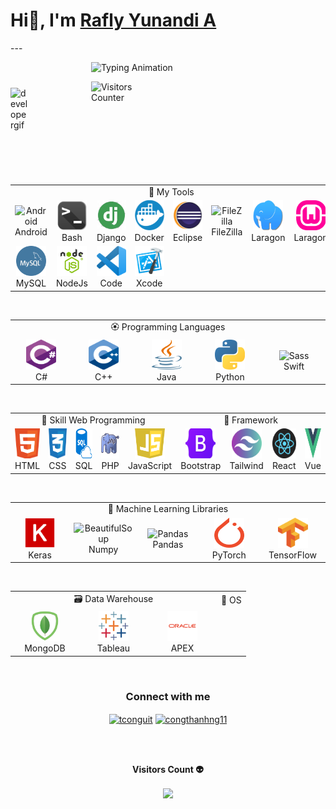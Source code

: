 <h1> Hi👋, I'm  <a href="https://nextjs-raflyyunandia.vercel.app">Rafly Yunandi A</a> </h1>
---
<div style="display:flex; flex-direction:row; align-items:center;">
  <p><img align="left" width="25%" height="25%" src="./Images/developer1.gif" alt="developergif" style="margin-right: 20px;"></p>
  <div style="display:flex; flex-direction:column; margin-bottom: 100px;">
    <p><img src="https://readme-typing-svg.demolab.com?font=Lato&size=18&weight=500&duration=2000&pause=100&color=36BCF7FF&multiline=true&width=400&height=75&repeat=false&lines=Rafly+Yunandi+Aliansyah;Bachelor+Of+Software+Engineering;Web+Developer+%7C+UI+/+UX+Designer+%7C+Generative+AI" alt="Typing Animation" hspace="10" height="auto"></p>
    <div style="display:flex; align-items:center;">
      <img src="https://komarev.com/ghpvc/?username=giocoal&label=Visitors&style=flat&color=0e75b6" alt="Visitors Counter" style="width:100px;" hspace="10">
    </div>
  </div>
</div>
<br>

<table align="center">
  <tr>
   <td colspan="9" align="center">
        💼 My Tools
    </td>
  </tr>
  <tr>
    <td align="center" width="96">
      <img src="./photos/competence/android_studio.png" width="48" height="48" alt="Android" />
      <br>Android
    </td>
    <td align="center" width="96">
      <img src="./photos/competence/bash.png" width="48" height="48" alt="Bash" />
      <br>Bash
    </td>
      <td align="center" width="96">     
      <img src="./photos/competence/django.png" width="48" height="48" alt="Django" />      
      <br>Django
    </td>
    <td align="center" width="96">    
      <img src="./photos/competence/docker.png" width="48" height="48" alt="Docker" />     
      <br>Docker
    </td>
    <td align="center" width="96">   
      <img src="./photos/competence/Eclipse.png" width="48" height="48" alt="Eclipse" />    
      <br>Eclipse
    </td>
    <td align="center" width="96">    
      <img src="./photos/competence/FileZilla.png" width="48" height="48" alt="FileZilla" />     
      <br>FileZilla
    </td>
    <td align="center" width="96">   
      <img src="./photos/competence/laragon.png" width="48" height="48" alt="Laragon" />   
      <br>Laragon
    </td> 
    <td align="center" width="96">   
      <img src="./photos/competence/wamp.png" width="48" height="48" alt="Wamp" />   
      <br>Laragon
    </td> 
  </tr>

  <tr>
    <td align="center" width="96">     
      <img src="./photos/competence/mysql.png" width="48" height="48" alt="Mysql" />    
      <br>MySQL
    </td>
    <td align="center" width="96">    
      <img src="./photos/competence/NodeJs2.png" width="48" height="48" alt="NodeJs" />   
      <br>NodeJs
    </td>
    <td align="center" width="96">
      <img src="./photos/competence/Visual_Studio_Code.png" width="48" height="48" alt="Golang" />  
      <br>Code
    </td>
    <td align="center" width="96"> 
      <img src="./photos/competence/Xcode.png" width="48" height="48" alt="JavaScript" /> 
      <br>Xcode
    </td>
  </tr>

</table>

<br>

<table align="center">
  <tr>
   <td colspan="9" align="center"> 
        🏵️ Programming Languages 
    </td>
  </tr>
  <tr>
    <td align="center" width="96"> 
      <img src="./photos/competence/csharps.png" width="48" height="48" alt="Golang" />
      <br>C#
    </td>
    <td align="center" width="96">
      <img src="./photos/competence/c++.png" width="48" height="48" alt="Jsonnet" />
      <br>C++
    </td>
    <td align="center" width="96">
      <img src="./photos/competence/Java.png" width="48" height="48" alt="JavaScript" />
      <br>Java
    </td>
    <td align="center" width="96">
      <img src="./photos/competence/python.png" width="48" height="48" alt="React" />
      <br>Python
    </td>
    <td align="center" width="96">
        <img src="./photos/competence/Switch.png" width="48" height="48" alt="Sass" />
      <br>Swift
    </td>
  </tr>
</table>

<br>

<table align="center">
   <tr>
   <td colspan="5" align="center">
        🌹 Skill Web Programming
    </td>
    <td colspan="4" align="center">
        🌻 Framework
    </td>
  </tr>
  <tr>
    <td align="center" width="96">
      <img src="./photos/competence/web.png" width="48" height="48" alt="C#" />
      <br>HTML
    </td>
    <td align="center" width="96">
      <img src="./photos/competence/css.png" width="48" height="48" alt="Python" />
      <br>CSS
    </td>
    <td align="center" width="96">
      <img src="./photos/competence/sql.png" width="48" height="48" alt="Golang" />
      <br>SQL
    </td>
    <td align="center" width="96">
      <img src="./photos/competence/PHP.jpg" width="48" height="48" alt="Jsonnet" />
      <br>PHP
    </td> 
    <td align="center" width="96"> 
      <img src="./photos/competence/js.png" width="48" height="48" alt="JavaScript" />
      <br>JavaScript
    </td>
    <td align="center" width="96">
      <img src="./photos/competence/Bootstrap.png" width="48" height="48" alt="Python" />
      <br>Bootstrap
    </td>
    <td align="center" width="96">
      <img src="./photos/competence/Tailwind.png" width="48" height="48" alt="Golang" />
      <br>Tailwind 
    </td>
    <td align="center" width="96">
      <img src="./photos/competence/react.png" width="48" height="48" alt="Jsonnet" />
      <br>React
    </td> 
    <td align="center" width="96">
      <img src="./photos/competence/Vue.png" width="48" height="48" alt="JavaScript" />
      <br>Vue
    </td>
  </tr>
</table>

<br>

<table align="center">
  <tr>
    <td colspan="9" align="center"> 
        📖 Machine Learning Libraries
    </td>
  </tr>
  <tr>
    <td align="center" width="96"> 
      <img src="./photos/competence/Keras.png" width="48" height="48" alt="Keras" />
      <br>Keras
    </td>
    <td align="center" width="96">
      <img src="./photos/competence/numpy.png" width="48" height="48" alt="BeautifulSoup" />
      <br>Numpy
    </td>
    <td align="center" width="96">
        <img src="./photos/competence/pandas.png" width="48" height="48" alt="Pandas" />
      <br>Pandas
    </td>
    <td align="center" width="96">  
        <img src="./photos/competence/PyTorch.png" width="48" height="48" alt="PyTorch" />
      <br>PyTorch
    </td>
    <td align="center" width="96">
        <img src="./photos/competence/Tensorflow.png" width="48" height="48" alt="TensorFlow" />
      <br>TensorFlow
    </td>
  </tr>
</table>

<br>

<table align="center">
  <tr>
  <td colspan="5" align="center"> 
        🗃️ Data Warehouse
    </td>
   <td colspan="4" align="center">
        🌱 OS
    </td>
  </tr>
  <tr>
    <td align="center" width="96">  
        <img src="./photos/competence/mongodb.png" width="48" height="48" alt="MongoDB" />
      <br>MongoDB
    </td>
    <td align="center" width="96">
      <img src="./photos/competence/tableau.png" width="48" height="48" alt="Tableau" />
      <br>Tableau
    </td>
    <td align="center" width="96">
      <img src="./photos/competence/oracle.png" width="48" height="48" alt="Apex" />
      <br>APEX
    </td>
  </tr>
</table>

<br>

<h3 align="center">Connect with me</h3>
<p align="center">
<a href="https://www.linkedin.com/in/rafly-yunandi-aliansyah-7b568a148/" target="blank"><img align="center" src="https://raw.githubusercontent.com/raflyyunandi/github-profile-readme-generator/master/src/images/icons/Social/linked-in-alt.svg" alt="tconguit" height="20" width="30" /></a>
  <a href="https://twitter.com/rafly_yunandi" target="blank"><img align="center" src="https://raw.githubusercontent.com/raflyyunandi/github-profile-readme-generator/master/src/images/icons/Social/twitter.svg" alt="congthanhng11" height="30" width="40" /></a>
</p>

<br>

<div align="center">
<br><p align="center"><b>Visitors Count 👽 </b></p>  
<p align="center"><img align="center" src="https://profile-counter.glitch.me/{raflyyunandi}/count.svg" /></p> 
<br>
</div>